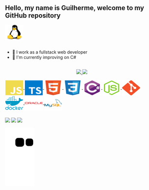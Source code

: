 ## Hello, my name is Guilherme, welcome to my GitHub repository

<div style="display: inline_block">
  <img align="center" alt="Gui-Apache" height="50" width="60" src="https://raw.githubusercontent.com/devicons/devicon/master/icons/linux/linux-original.svg">
</div><br>

- 🔭 I work as a fullstack web developer
- 🌱 I'm currently improving on C#

<div align="center"><br>
  <a href="https://github.com/freguilherme">
  <img height="180em" src="https://github-readme-stats.vercel.app/api?username=freguilherme&show_icons=true&theme=github_dark&include_all_commits=true&count_private=true"/>
  <img height="180em" src="https://github-readme-stats.vercel.app/api/top-langs/?username=freguilherme&layout=compact&langs_count=7&theme=github_dark"/>
</div>
<div style="display: inline_block"><br>
  <img align="center" alt="Gui-Js" height="50" width="60" src="https://raw.githubusercontent.com/devicons/devicon/master/icons/javascript/javascript-plain.svg">
  <img align="center" alt="Gui-Ts" height="50" width="60" src="https://raw.githubusercontent.com/devicons/devicon/master/icons/typescript/typescript-plain.svg">
  <img align="center" alt="Gui-HTML" height="50" width="60" src="https://raw.githubusercontent.com/devicons/devicon/master/icons/html5/html5-original.svg">
  <img align="center" alt="Gui-CSS" height="50" width="60" src="https://raw.githubusercontent.com/devicons/devicon/master/icons/css3/css3-original.svg">
  <img align="center" alt="Gui-Csharp" height="50" width="60" src="https://raw.githubusercontent.com/devicons/devicon/master/icons/csharp/csharp-original.svg">
  <img align="center" alt="Gui-Node" height="50" width="60" src="https://raw.githubusercontent.com/devicons/devicon/master/icons/nodejs/nodejs-original.svg">
  <img align="center" alt="Gui-Git" height="50" width="60" src="https://raw.githubusercontent.com/devicons/devicon/master/icons/git/git-original.svg">
  <img align="center" alt="Gui-Docker" height="50" width="60" src="https://raw.githubusercontent.com/devicons/devicon/master/icons/docker/docker-plain-wordmark.svg">
  <img align="center" alt="Gui-Oracle" height="50" width="60" src="https://raw.githubusercontent.com/devicons/devicon/master/icons/oracle/oracle-original.svg">
  <img align="center" alt="Gui-Mysql" height="50" width="60" src="https://raw.githubusercontent.com/devicons/devicon/master/icons/mysql/mysql-original-wordmark.svg"> 
</div>
 
 ###
 
<div> 
  <a href="https://instagram.com/guuifre" target="_blank"><img src="https://img.shields.io/badge/-Instagram-%23E4405F?style=for-the-badge&logo=instagram&logoColor=white" target="_blank"></a>
  <a href = "mailto:guiaafre@gmail.com"><img src="https://img.shields.io/badge/-Gmail-%23333?style=for-the-badge&logo=gmail&logoColor=white" target="_blank"></a>
  <a href="https://www.linkedin.com/in/freguilherme" target="_blank"><img src="https://img.shields.io/badge/-LinkedIn-%230077B5?style=for-the-badge&logo=linkedin&logoColor=white" target="_blank"></a> 
 
  ![Snake animation](https://github.com/rafaballerini/rafaballerini/blob/output/github-contribution-grid-snake.svg)
 
</div>

  
  
